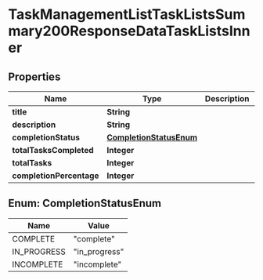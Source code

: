 

# TaskManagementListTaskListsSummary200ResponseDataTaskListsInner


## Properties

| Name | Type | Description | Notes |
|------------ | ------------- | ------------- | -------------|
|**title** | **String** |  |  |
|**description** | **String** |  |  |
|**completionStatus** | [**CompletionStatusEnum**](#CompletionStatusEnum) |  |  |
|**totalTasksCompleted** | **Integer** |  |  |
|**totalTasks** | **Integer** |  |  |
|**completionPercentage** | **Integer** |  |  |



## Enum: CompletionStatusEnum

| Name | Value |
|---- | -----|
| COMPLETE | &quot;complete&quot; |
| IN_PROGRESS | &quot;in_progress&quot; |
| INCOMPLETE | &quot;incomplete&quot; |



